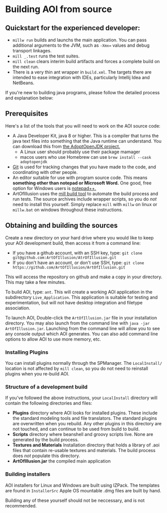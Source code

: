 # Building AOI from source

## Quickstart for the experienced developer:

 * `millw run` builds and launchs the main application. You can
pass additional arguments to the JVM, such as `-Xmx=` values and debug
transport linkages.
 * `mill _.test` runs the test suites.
 * `mill clean` clears interim build artifacts and forces a complete
build on the next run.
 * There is a very thin ant wrapper in `build.xml`. The targets there
are intended to ease integration with IDEs, particularly Intellij Idea
and NetBeans.

If you're new to building java programs, please follow the detailed
process and explanation below:

## Prerequisites

Here's a list of the tools that you will need to work on the AOI
source code:

 * A Java Developer Kit, java 8 or higher. This is a compiler that
turns the java text files into something that the Java runtime can
understand. You can download this from 
[the AdoptOpenJDK project.](https://adoptopenjdk.net) 
    - A Linux user should probably use their package mamager
    - macos users who use Homebrew can use `brew install --cask adoptopenjdk`
 * [Git](https://git-scm.com/downloads) is used for tracking changes
that you have made to the code, and coordinating with other people.
 * An editor suitable for use with program source code. This means
__something other than notepad or Microsoft Word.__ One good, free
option for Windows users is [notepad++.](https://notepad-plus-plus.org)
 * ArtOfIllusion uses the
[mill build tool](https://com-lihaoyi.github.io/mill/mill/Intro_to_Mill.html)
to automate the build process and run tests.
The source archives include wrapper scripts, so you do *not* need to
install this yourself. Simply replace `mill` with `millw` on linux or
`millw.bat` on windows throughout these instructions.

## Obtaining and building the sources

Create a new directory on your hard drive where you would like to
keep your AOI development build, then access it from a command line:

 * If you have a github account, with an SSH key, type:
`git clone git@github.com:ArtOfIllusion/AtrOfIllusion.git`
 * If you don't have an account, or don't use SSH, type:
`git clone https://github.com/ArtOfIllusion/ArtOfIllusion.git`

This will access the repository on github and make a copy in your
directory. This may take a few minutes.

To build AOI, type: `ant`. This will create a working AOI application
in the subdirectory `Live_Application`. This application is suitable
for testing and experimentation, but will not have desktop integration
and filetype association.

To launch AOI, Double-click the `ArtOfIllusion.jar` file in your
installation directory. You may also
launch from the command line with `java -jar ArtOfIllusion.jar`.
Launching from the command line will allow you to see any console output
which AOI generates. You can also add command line options to allow AOI
to use more memory, etc.

### Installing Plugins

You can install plugins normally through the SPManager. The `LocalInstall/`
location is not affected by `mill clean`, so you do not need to reinstall
plugins when you re-build AOI.


### Structure of a development build

If you've followed the above instructions, your `LocalInstall` directory
will contain the following directories and files:

 * __Plugins__ directory where AOI looks for installed
plugins. These include the standard modeling tools and file
translators. The standard plugins are overwritten when
you rebuild. Any other plugins in this directory are not touched, and
can continue to be used from build to build.
 * __Scripts__ directory where beanshell and groovy
scripts live. None are generated by the build process.
 * __Textures and Materials__ Installation directory that holds a library
of .aoi files that contain re-usable textures and materials. The build
process does *not* populate this directory.
 * __ArtOfIllusion.jar__ the compiled main application


### Building installers
AOI installers for Linux and Windows are built using IZPack. The
templates are found in `InstallerSrc` Apple OS mountable .dmg files
are built by hand.

Building any of these yourself should not be neccessary, and is not
recommended.
